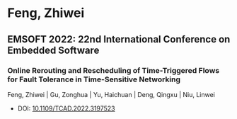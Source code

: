 # Feng, Zhiwei

## EMSOFT 2022: 22nd International Conference on Embedded Software

### Online Rerouting and Rescheduling of Time-Triggered Flows for Fault Tolerance in Time-Sensitive Networking
Feng, Zhiwei | Gu, Zonghua | Yu, Haichuan | Deng, Qingxu | Niu, Linwei
* DOI: [10.1109/TCAD.2022.3197523](https://doi.org/10.1109/TCAD.2022.3197523)

